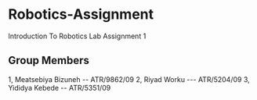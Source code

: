# Robotics-Assignment
Introduction To Robotics Lab Assignment 1

## Group Members 
1, Meatsebiya Bizuneh -- ATR/9862/09
2, Riyad Worku --- ATR/5204/09
3, Yididya Kebede -- ATR/5351/09
